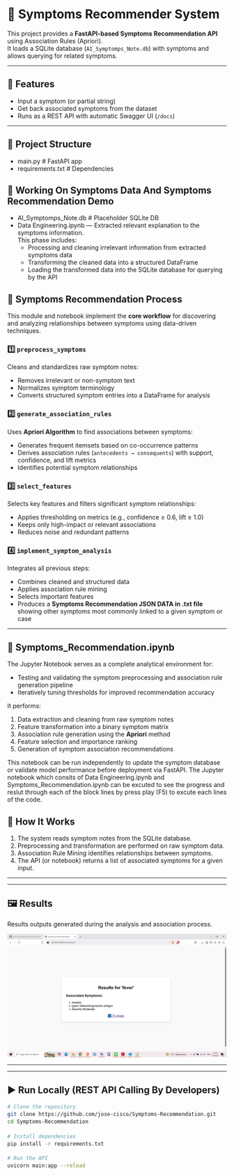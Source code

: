 # 🤖 Symptoms Recommender System

This project provides a **FastAPI-based Symptoms Recommendation API** using Association Rules (Apriori).  
It loads a SQLite database (`AI_Symptomps_Note.db`) with symptoms and allows querying for related symptoms.

---

## 🚀 Features
- Input a symptom (or partial string)
- Get back associated symptoms from the dataset
- Runs as a REST API with automatic Swagger UI (`/docs`)
  
---

## 📂 Project Structure
- main.py # FastAPI app
- requirements.txt # Dependencies
## 📂 Working On Symptoms Data And Symptoms Recommendation Demo
- AI_Symptomps_Note.db # Placeholder SQLite DB 
- Data Engineering.ipynb — Extracted relevant explanation to the symptoms information.  
  This phase includes:
  - Processing and cleaning irrelevant information from extracted symptoms data  
  - Transforming the cleaned data into a structured DataFrame  
  - Loading the transformed data into the SQLite database for querying by the API
## 🧩 Symptoms Recommendation Process

This module and notebook implement the **core workflow** for discovering and analyzing relationships between symptoms using data-driven techniques.

### 1️⃣ `preprocess_symptoms`
Cleans and standardizes raw symptom notes:
- Removes irrelevant or non-symptom text  
- Normalizes symptom terminology  
- Converts structured symptom entries into a DataFrame for analysis  

### 2️⃣ `generate_association_rules`
Uses **Apriori Algorithm** to find associations between symptoms:
- Generates frequent itemsets based on co-occurrence patterns  
- Derives association rules (`antecedents → consequents`) with support, confidence, and lift metrics  
- Identifies potential symptom relationships  

### 3️⃣ `select_features`
Selects key features and filters significant symptom relationships:
- Applies thresholding on metrics (e.g., confidence ≥ 0.6, lift ≥ 1.0)  
- Keeps only high-impact or relevant associations  
- Reduces noise and redundant patterns  

### 4️⃣ `implement_symptom_analysis`
Integrates all previous steps:
- Combines cleaned and structured data  
- Applies association rule mining  
- Selects important features  
- Produces a **Symptoms Recommendation JSON DATA in .txt file** showing other symptoms most commonly linked to a given symptom or case  

---

## 📓 Symptoms_Recommendation.ipynb

The Jupyter Notebook serves as a complete analytical environment for:
- Testing and validating the symptom preprocessing and association rule generation pipeline  
- Iteratively tuning thresholds for improved recommendation accuracy  

It performs:
1. Data extraction and cleaning from raw symptom notes  
2. Feature transformation into a binary symptom matrix  
3. Association rule generation using the **Apriori** method  
4. Feature selection and importance ranking  
5. Generation of symptom association recommendations  

This notebook can be run independently to update the symptom database or validate model performance before deployment via FastAPI.
The Jupyter notebook which consits of Data Engineering.ipynb and Symptoms_Recommendation.ipynb can be excuted to see the progress and reslut through each of the block lines by press play (F5) to excute each lines of the code.

## 🧠 How It Works
1. The system reads symptom notes from the SQLite database.  
2. Preprocessing and transformation are performed on raw symptom data.  
3. Association Rule Mining identifies relationships between symptoms.  
4. The API (or notebook) returns a list of associated symptoms for a given input.  

---

---

## 🖼️ Results 

Results outputs generated during the analysis and association process.

![image alt](https://github.com/jose-cisco/Symptoms-Recommendation/blob/main/messageImage_1760170243817.jpg?raw=true)


---

---


## ▶️ Run Locally (REST API Calling By Developers)

```bash
# Clone the repository
git clone https://github.com/jose-cisco/Symptoms-Recommendation.git
cd Symptoms-Recommendation

# Install dependencies
pip install -r requirements.txt

# Run the API
uvicorn main:app --reload




